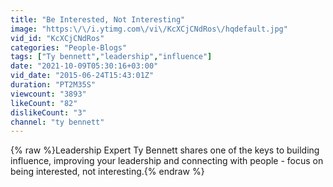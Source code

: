 ```yaml
---
title: "Be Interested, Not Interesting"
image: "https:\/\/i.ytimg.com\/vi\/KcXCjCNdRos\/hqdefault.jpg"
vid_id: "KcXCjCNdRos"
categories: "People-Blogs"
tags: ["Ty bennett","leadership","influence"]
date: "2021-10-09T05:30:16+03:00"
vid_date: "2015-06-24T15:43:01Z"
duration: "PT2M35S"
viewcount: "3893"
likeCount: "82"
dislikeCount: "3"
channel: "ty bennett"
---
```

{% raw %}Leadership Expert Ty Bennett shares one of the keys to building influence, improving your leadership and connecting with people - focus on being interested, not interesting.{% endraw %}
